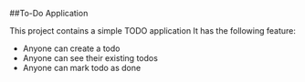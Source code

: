 ##To-Do Application

This project contains a simple TODO application
It has the following feature:

- Anyone can create a todo
- Anyone can see their existing todos
- Anyone can mark todo as done